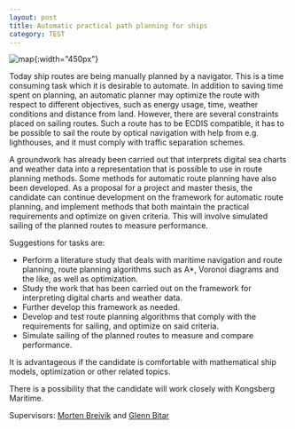 ```yaml
---
layout: post
title: Automatic practical path planning for ships
category: TEST
---
```


![map]{:width="450px"}

Today ship routes are being manually planned by a navigator.
This is a time consuming task which it is desirable to automate.
In addition to saving time spent on planning, an automatic planner may optimize the route with respect to different objectives, such as energy usage, time, weather conditions and distance from land.
However, there are several constraints placed on sailing routes.
Such a route has to be ECDIS compatible, it has to be possible to sail the route by optical navigation with help from e.g. lighthouses, and it must comply with traffic separation schemes.

A groundwork has already been carried out that interprets digital sea charts and weather data into a representation that is possible to use in route planning methods.
Some methods for automatic route planning have also been developed.
As a proposal for a project and master thesis, the candidate can continue development on the framework for automatic route planning, and implement methods that both maintain the practical requirements and optimize on given criteria.
This will involve simulated sailing of the planned routes to measure performance.

Suggestions for tasks are:

* Perform a literature study that deals with maritime navigation and route planning, route planning algorithms such as A\*, Voronoi diagrams and the like, as well as optimization.
* Study the work that has been carried out on the framework for interpreting digital charts and weather data.
* Further develop this framework as needed.
* Develop and test route planning algorithms that comply with the requirements for sailing, and optimize on said criteria.
* Simulate sailing of the planned routes to measure and compare performance.

It is advantageous if the candidate is comfortable with mathematical ship models, optimization or other related topics.

There is a possibility that the candidate will work closely with Kongsberg Maritime.

Supervisors: [Morten Breivik] and [Glenn Bitar]

[map]: {{site.url}}/assets/navigation-map.png
[Morten Breivik]: https://www.ntnu.no/ansatte/morten.breivik
[Glenn Bitar]: https://www.ntnu.no/ansatte/glenn.bitar
